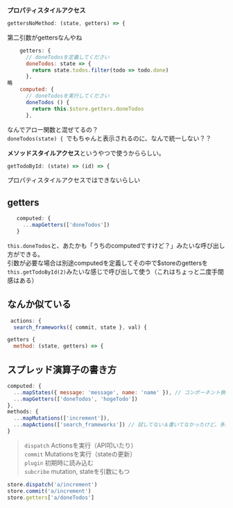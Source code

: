 **プロパティスタイルアクセス**
```js
gettersNoMethod: (state, getters) => {
```
第二引数がgettersなんやね

```js
    getters: {
      // doneTodosを定義してください
      doneTodos: state => {
        return state.todos.filter(todo => todo.done)
      },
略
    computed: {
      // doneTodosを実行してください
      doneTodos () {
        return this.$store.getters.doneTodos
      },
```
なんでアロー関数と混ぜてるの？  
`doneTodos(state) { `でもちゃんと表示されるのに、なんで統一しない？？

**メソッドスタイルアクセス**というやつで使うかららしい。
```js
getTodoById: (state) => (id) => {
```
プロパティスタイルアクセスではできないらしい 


## getters

```js
   computed: {
     ...mapGetters(['doneTodos'])
   }
```
`this.doneTodos`と、あたかも「うちのcomputedですけど？」みたいな呼び出し方ができる。  
引数が必要な場合は別途computedを定義してその中で$storeのgettersを`this.getTodoById(2)`みたいな感じで呼び出して使う（これはちょっと二度手間感はある）


## なんか似ている

```js
 actions: {
  search_frameworks({ commit, state }, val) {
```
```js
getters {
  method: (state, getters) => {
```

## スプレッド演算子の書き方

```js
computed: {
  ...mapStates({ message: 'message', name: 'name' }), // コンポーネント側の変数: 'store.state側'
  ...mapGetters(['doneTodos', 'hogeTodo'])
},
methods: {
  ...mapMutations(['increment']),
  ...mapActions(['search_frameworks']) // 試してない＆書いてなかったけど、多分こういう書き方をするはず
}
```

> `dispatch` Actionsを実行（API叩いたり）  
`commit` Mutationsを実行（stateの更新）  
`plugin` 初期時に読み込む  
`subcribe` mutation, stateを引数にもつ

```js
store.dispatch('a/increment')
store.commit('a/increment')
store.getters['a/doneTodos']
```
